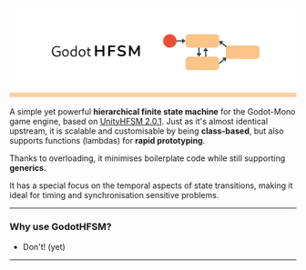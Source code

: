 ![HFSM for Godot](https://raw.githubusercontent.com/BangL/GodotHFSM/master/docs/Banner.png)

A simple yet powerful **hierarchical finite state machine** for the Godot-Mono game engine, based on [UnityHFSM 2.0.1](https://github.com/Inspiaaa/UnityHFSM/tree/eb590da7fb7680684ffc1b6801cc50c46417c38d). Just as it's almost identical upstream, it is scalable and customisable by being **class-based**, but also supports functions (lambdas) for **rapid prototyping**.

Thanks to overloading, it minimises boilerplate code while still supporting **generics**.

It has a special focus on the temporal aspects of state transitions, making it ideal for timing and synchronisation sensitive problems.

---

### Why use GodotHFSM?

- Don't! (yet)

---
